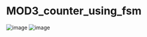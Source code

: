 # MOD3_counter_using_fsm

![image](https://github.com/user-attachments/assets/673aadd8-2456-4759-bd10-f214baaa1ae4)
![image](https://github.com/user-attachments/assets/d953280e-5140-4d25-8c39-b6d9a76ebeb0)

